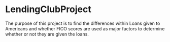 # LendingClubProject
The purpose of this project is to find the differences within Loans given to Americans and whether FICO scores are used as major factors to determine whether or not they are given the loans.
